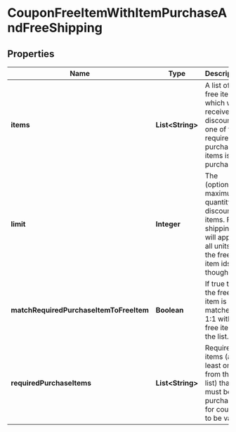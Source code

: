 

# CouponFreeItemWithItemPurchaseAndFreeShipping


## Properties

| Name | Type | Description | Notes |
|------------ | ------------- | ------------- | -------------|
|**items** | **List&lt;String&gt;** | A list of free items which will receive a discount if one of the required purchase items is purchased. |  [optional] |
|**limit** | **Integer** | The (optional) maximum quantity of discounted items.  Free shipping will apply to all units of the free item ids though. |  [optional] |
|**matchRequiredPurchaseItemToFreeItem** | **Boolean** | If true then the free item is matched 1:1 with the free item in the list. |  [optional] |
|**requiredPurchaseItems** | **List&lt;String&gt;** | Required items (at least one from the list) that must be purchased for coupon to be valid |  [optional] |



